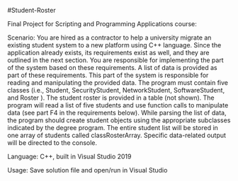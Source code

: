 #Student-Roster

Final Project for Scripting and Programming Applications course:

Scenario: You are hired as a contractor to help a university migrate an existing student system to a new platform using C++ language. Since the application already exists, its requirements exist as well, and they are outlined in the next section. You are responsible for implementing the part of the system based on these requirements. A list of data is provided as part of these requirements. This part of the system is responsible for reading and manipulating the provided data.
The program must contain five classes (i.e., Student, SecurityStudent, NetworkStudent, SoftwareStudent, and Roster ). The student roster is provided in a table (not shown). The program will read a list of five students and use function calls to manipulate data (see part F4 in the requirements below). While parsing the list of data, the program should create student objects using the appropriate subclasses indicated by the degree program. The entire student list will be stored in one array of students called classRosterArray. Specific data-related output will be directed to the console.

Language: C++, built in Visual Studio 2019

Usage: Save solution file and open/run in Visual Studio

